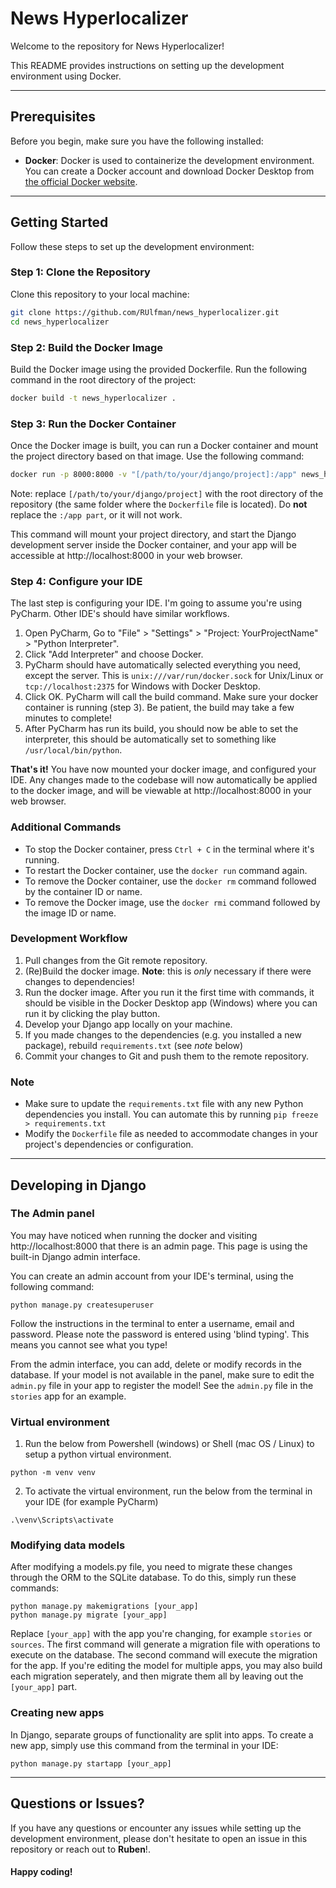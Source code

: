 # News Hyperlocalizer

Welcome to the repository for News Hyperlocalizer! 

This README provides instructions on setting up the development environment using Docker.

---
## Prerequisites

Before you begin, make sure you have the following installed:

- **Docker**: Docker is used to containerize the development environment. You can create a Docker account and download Docker Desktop from [the official Docker website](https://www.docker.com/products/docker-desktop).

---
## Getting Started

Follow these steps to set up the development environment:

### Step 1: Clone the Repository

Clone this repository to your local machine:

```bash
git clone https://github.com/RUlfman/news_hyperlocalizer.git
cd news_hyperlocalizer
````

### Step 2: Build the Docker Image

Build the Docker image using the provided Dockerfile. Run the following command in the root directory of the project:

```bash
docker build -t news_hyperlocalizer .
````

### Step 3: Run the Docker Container

Once the Docker image is built, you can run a Docker container and mount the project directory based on that image. Use the following command:

```bash
docker run -p 8000:8000 -v "[/path/to/your/django/project]:/app" news_hyperlocalizer
````

Note: replace `[/path/to/your/django/project]` with the root directory of the repository (the same folder where the `Dockerfile` file is located). Do **not** replace the `:/app part`, or it will not work.

This command will mount your project directory, and start the Django development server inside the Docker container, and your app will be accessible at http://localhost:8000 in your web browser.

### Step 4: Configure your IDE

The last step is configuring your IDE. I'm going to assume you're using PyCharm. Other IDE's should have similar workflows.

1. Open PyCharm, Go to "File" > "Settings" > "Project: YourProjectName" > "Python Interpreter".
2. Click "Add Interpreter" and choose Docker.
3. PyCharm should have automatically selected everything you need, except the server. This is `unix:///var/run/docker.sock` for Unix/Linux or `tcp://localhost:2375` for Windows with Docker Desktop.
4. Click OK. PyCharm will call the build command. Make sure your docker container is running (step 3). Be patient, the build may take a few minutes to complete!
5. After PyCharm has run its build, you should now be able to set the interpreter, this should be automatically set to something like `/usr/local/bin/python`.

**That's it!** You have now mounted your docker image, and configured your IDE. Any changes made to the codebase will now automatically be applied to the docker image, and will be viewable at http://localhost:8000 in your web browser. 

### Additional Commands
- To stop the Docker container, press `Ctrl + C` in the terminal where it's running.
- To restart the Docker container, use the ```docker run``` command again.
- To remove the Docker container, use the ```docker rm``` command followed by the container ID or name.
- To remove the Docker image, use the ```docker rmi``` command followed by the image ID or name.

### Development Workflow
1. Pull changes from the Git remote repository.
2. (Re)Build the docker image. **Note**: this is *only* necessary if there were changes to dependencies!
3. Run the docker image. After you run it the first time with commands, it should be visible in the Docker Desktop app (Windows) where you can run it by clicking the play button.
4. Develop your Django app locally on your machine.
5. If you made changes to the dependencies (e.g. you installed a new package), rebuild `requirements.txt` (see *note* below)
6. Commit your changes to Git and push them to the remote repository.

### Note
- Make sure to update the `requirements.txt` file with any new Python dependencies you install. You can automate this by running 
```pip freeze > requirements.txt```
- Modify the `Dockerfile` file as needed to accommodate changes in your project's dependencies or configuration.

---

## Developing in Django

### The Admin panel
You may have noticed when running the docker and visiting http://localhost:8000 that there is an admin page.
This page is using the built-in Django admin interface.

You can create an admin account from your IDE's terminal, using the following command:
```shell
python manage.py createsuperuser
```
Follow the instructions in the terminal to enter a username, email and password. Please note the password is entered using 'blind typing'. This means you cannot see what you type!

From the admin interface, you can add, delete or modify records in the database.
If your model is not available in the panel, make sure to edit the `admin.py` file in your app to register the model! See the `admin.py` file in the `stories` app for an example.

### Virtual environment

1. Run the below from Powershell (windows) or Shell (mac OS / Linux) to setup a python virtual environment.
```shell
python -m venv venv
```
2. To activate the virtual environment, run the below from the terminal in your IDE (for example PyCharm)
```shell
.\venv\Scripts\activate
```

### Modifying data models
After modifying a models.py file, you need to migrate these changes through the ORM to the SQLite database.
To do this, simply run these commands:
```shell
python manage.py makemigrations [your_app]
python manage.py migrate [your_app]
```
Replace `[your_app]` with the app you're changing, for example `stories` or `sources`.
The first command will generate a migration file with operations to execute on the database.
The second command will execute the migration for the app.
If you're editing the model for multiple apps, you may also build each migration seperately, and then migrate them all by leaving out the `[your_app]` part.

### Creating new apps
In Django, separate groups of functionality are split into apps.
To create a new app, simply use this command from the terminal in your IDE:
```shell
python manage.py startapp [your_app]
```

---
## Questions or Issues?
If you have any questions or encounter any issues while setting up the development environment, please don't hesitate to open an issue in this repository or reach out to **Ruben**!.

#### Happy coding!